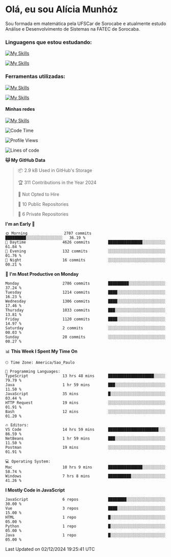 # Olá, eu sou Alícia Munhóz

<p>Sou formada em matemática pela UFSCar de Sorocabe e atualmente estudo Análise e Desenvolvimento de Sistemas na FATEC de Sorocaba.</p>

### Linguagens que estou estudando:

[![My Skills](https://skillicons.dev/icons?i=js,ts,html,css)](https://skillicons.dev)


[![My Skills](https://skillicons.dev/icons?i=nodejs,java,py,latex)](https://skillicons.dev)

### Ferramentas utilizadas:

[![My Skills](https://skillicons.dev/icons?i=vscode,discord,figma,git)](https://skillicons.dev)

[![My Skills](https://skillicons.dev/icons?i=github,gmail,mongodb,sublime)](https://skillicons.dev)

#### Minhas redes
[![My Skills](https://skillicons.dev/icons?i=linkedin)](https://www.linkedin.com/in/aliciamunhozfrancodecamargo/)

<!--START_SECTION:waka-->
![Code Time](http://img.shields.io/badge/Code%20Time-197%20hrs%2048%20mins-blue)

![Profile Views](http://img.shields.io/badge/Profile%20Views-4-blue)

![Lines of code](https://img.shields.io/badge/From%20Hello%20World%20I%27ve%20Written-8.9%20million%20lines%20of%20code-blue)

**🐱 My GitHub Data** 

> 📦 2.9 kB Used in GitHub's Storage 
 > 
> 🏆 311 Contributions in the Year 2024
 > 
> 🚫 Not Opted to Hire
 > 
> 📜 10 Public Repositories 
 > 
> 🔑 6 Private Repositories 
 > 
**I'm an Early 🐤** 

```text
🌞 Morning                2707 commits        █████████░░░░░░░░░░░░░░░░   36.19 % 
🌆 Daytime                4626 commits        ███████████████░░░░░░░░░░   61.84 % 
🌃 Evening                132 commits         ░░░░░░░░░░░░░░░░░░░░░░░░░   01.76 % 
🌙 Night                  16 commits          ░░░░░░░░░░░░░░░░░░░░░░░░░   00.21 % 
```
📅 **I'm Most Productive on Monday** 

```text
Monday                   2786 commits        █████████░░░░░░░░░░░░░░░░   37.24 % 
Tuesday                  1214 commits        ████░░░░░░░░░░░░░░░░░░░░░   16.23 % 
Wednesday                1306 commits        ████░░░░░░░░░░░░░░░░░░░░░   17.46 % 
Thursday                 1033 commits        ███░░░░░░░░░░░░░░░░░░░░░░   13.81 % 
Friday                   1120 commits        ████░░░░░░░░░░░░░░░░░░░░░   14.97 % 
Saturday                 2 commits           ░░░░░░░░░░░░░░░░░░░░░░░░░   00.03 % 
Sunday                   20 commits          ░░░░░░░░░░░░░░░░░░░░░░░░░   00.27 % 
```


📊 **This Week I Spent My Time On** 

```text
🕑︎ Time Zone: America/Sao_Paulo

💬 Programming Languages: 
TypeScript               13 hrs 48 mins      ████████████████████░░░░░   79.79 % 
Java                     1 hr 59 mins        ███░░░░░░░░░░░░░░░░░░░░░░   11.50 % 
JavaScript               35 mins             █░░░░░░░░░░░░░░░░░░░░░░░░   03.44 % 
HTTP Request             19 mins             ░░░░░░░░░░░░░░░░░░░░░░░░░   01.91 % 
Bash                     12 mins             ░░░░░░░░░░░░░░░░░░░░░░░░░   01.20 % 

🔥 Editors: 
VS Code                  14 hrs 59 mins      ██████████████████████░░░   86.59 % 
NetBeans                 1 hr 59 mins        ███░░░░░░░░░░░░░░░░░░░░░░   11.50 % 
Postman                  19 mins             ░░░░░░░░░░░░░░░░░░░░░░░░░   01.91 % 

💻 Operating System: 
Mac                      10 hrs 9 mins       ███████████████░░░░░░░░░░   58.74 % 
Windows                  7 hrs 8 mins        ██████████░░░░░░░░░░░░░░░   41.26 % 
```

**I Mostly Code in JavaScript** 

```text
JavaScript               6 repos             ████████░░░░░░░░░░░░░░░░░   30.00 % 
Vue                      3 repos             ████░░░░░░░░░░░░░░░░░░░░░   15.00 % 
HTML                     1 repo              █░░░░░░░░░░░░░░░░░░░░░░░░   05.00 % 
Python                   1 repo              █░░░░░░░░░░░░░░░░░░░░░░░░   05.00 % 
Java                     1 repo              █░░░░░░░░░░░░░░░░░░░░░░░░   05.00 % 
```




 Last Updated on 02/12/2024 19:25:41 UTC
<!--END_SECTION:waka-->
